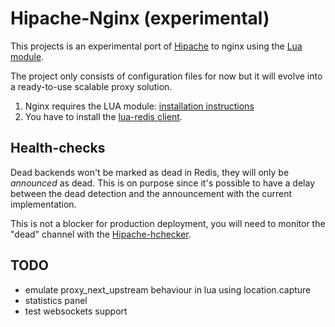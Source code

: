 Hipache-Nginx (experimental)
============================

This projects is an experimental port of [Hipache](https://github.com/dotcloud/hipache)
to nginx using the [Lua module](https://github.com/chaoslawful/lua-nginx-module).

The project only consists of configuration files for now but it will
evolve into a ready-to-use scalable proxy solution.

1. Nginx requires the LUA module: [installation instructions](http://wiki.nginx.org/HttpLuaModule#Installation)
2. You have to install the [lua-redis client](https://github.com/agentzh/lua-resty-redis).


Health-checks
-------------

Dead backends won't be marked as dead in Redis, they will only
be *announced* as dead. This is on purpose since it's possible to have a delay
between the dead detection and the announcement with the current
implementation.

This is not a blocker for production deployment, you will need
to monitor the "dead" channel with the [Hipache-hchecker](https://github.com/samalba/hipache-hchecker/).

TODO
-------------
- emulate proxy_next_upstream behaviour in lua using location.capture
- statistics panel
- test websockets support
